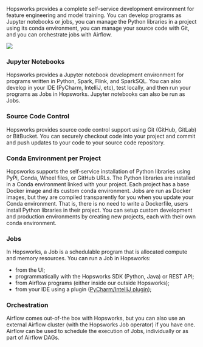 Hopsworks provides a complete self-service development environment for feature engineering and model training. You can develop programs as Jupyter notebooks or jobs, you can manage the Python libraries in a project using its conda environment, you can manage your source code with Git, and you can orchestrate jobs with Airflow.

<img src="../../../assets/images/concepts/dev/dev-inside.svg">

### Jupyter Notebooks

Hopsworks provides a Jupyter notebook development environment for programs written in Python, Spark, Flink, and SparkSQL. You can also develop in your IDE (PyCharm, IntelliJ, etc), test locally, and then run your programs as Jobs in Hopsworks. Jupyter notebooks can also be run as Jobs.

### Source Code Control

Hopsworks provides source code control support using Git (GitHub, GitLab) or BitBucket. You can securely checkout code into your project and commit and push updates to your code to your source code repository. 

### Conda Environment per Project

Hopsworks supports the self-service installation of Python libraries using PyPi, Conda, Wheel files, or GitHub URLs. The Python libraries are installed in a Conda environment linked with your project. Each project has a base Docker image and its custom conda environment. Jobs are run as Docker images, but they are compiled transparently for you when you update your Conda environment. That is, there is no need to write a Dockerfile, users install Python libraries in their project. You can setup custom development and production environments by creating new projects, each with their own conda environment.

### Jobs

In Hopsworks, a Job is a schedulable program that is allocated compute and memory resources. You can run a Job in Hopsworks:

* from the UI;
* programmatically with the Hopsworks SDK (Python, Java) or REST API;
* from Airflow programs (either inside our outside Hopsworks);
* from your IDE using a plugin ([PyCharm/IntelliJ plugin](https://plugins.jetbrains.com/plugin/15537-hopsworks));

### Orchestration

Airflow comes out-of-the box with Hopsworks, but you can also use an external Airflow cluster (with the Hopsworks Job operator) if you have one. Airflow can be used to schedule the execution of Jobs, individually or as part of Airflow DAGs.